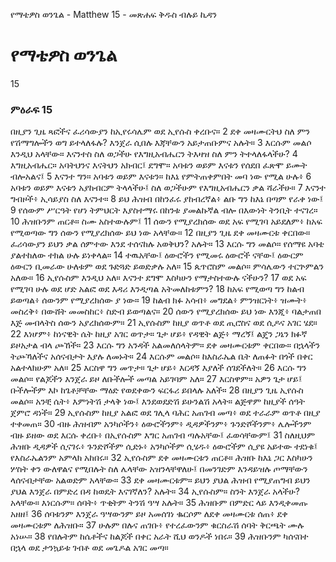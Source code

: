 ﻿
የማቴዎስ ወንጌል - Matthew 15 - መጽሐፍ ቅዱስ ብሉይ ኪዳን
# የማቴዎስ ወንጌል
15
### ምዕራፍ 15
 በዚያን ጊዜ ጻፎችና ፈሪሳውያን ከኢየሩሳሌም ወደ ኢየሱስ ቀረቡና።
2  ደቀ መዛሙርትህ ስለ ምን የሽማግሎችን ወግ ይተላለፋሉ? እንጀራ ሲበሉ እጃቸውን አይታጠቡምና አሉት።
3  እርሱም መልሶ እንዲህ አላቸው። እናንተስ ስለ ወጋችሁ የእግዚአብሔርን ትእዛዝ ስለ ምን ትተላለፋላችሁ?
4  እግዚአብሔር። አባትህንና እናትህን አክብር፤ ደግሞ። አባቱን ወይም እናቱን የሰደበ ፈጽሞ ይሙት ብሎአልና፤
5  እናንተ ግን። አባቱን ወይም እናቱን። ከእኔ የምትጠቀምበት መባ ነው የሚል ሁሉ፥
6  አባቱን ወይም እናቱን አያከብርም ትላላችሁ፤ ስለ ወጋችሁም የእግዚአብሔርን ቃል ሻራችሁ።
7  እናንተ ግብዞች፥ ኢሳይያስ ስለ እናንተ።
8  ይህ ሕዝብ በከንፈሩ ያከብረኛል፥ ልቡ ግን ከእኔ በጣም የራቀ ነው፤
9  የሰውም ሥርዓት የሆነ ትምህርት እያስተማሩ በከንቱ ያመልኩኛል ብሎ በእውነት ትንቢት ተናገረ።
10  ሕዝቡንም ጠርቶ። ስሙ አስተውሉም፤
11  ሰውን የሚያረክሰው ወደ አፍ የሚገባ አይደለም፥ ከአፍ የሚወጣው ግን ሰውን የሚያረክሰው ይህ ነው አላቸው።
12  በዚያን ጊዜ ደቀ መዛሙርቱ ቀርበው። ፈሪሳውያን ይህን ቃል ሰምተው እንደ ተሰናከሉ አወቅህን? አሉት።
13  እርሱ ግን መልሶ። የሰማዩ አባቴ ያልተከለው ተክል ሁሉ ይነቀላል።
14  ተዉአቸው፤ ዕውሮችን የሚመሩ ዕውሮች ናቸው፤ ዕውርም ዕውርን ቢመራው ሁለቱም ወደ ጉድጓድ ይወድቃሉ አለ።
15  ጴጥሮስም መልሶ። ምሳሌውን ተርጕምልን አለው።
16  ኢየሱስም እንዲህ አለ። እናንተ ደግሞ እስካሁን የማታስተውሉ ናችሁን?
17  ወደ አፍ የሚገባ ሁሉ ወደ ሆድ አልፎ ወደ እዳሪ እንዲጣል አትመለከቱምን?
18  ከአፍ የሚወጣ ግን ከልብ ይወጣል፥ ሰውንም የሚያረክሰው ያ ነው።
19  ከልብ ክፉ አሳብ፥ መግደል፥ ምንዝርነት፥ ዝሙት፥ መስረቅ፥ በውሸት መመስከር፥ ስድብ ይወጣልና።
20  ሰውን የሚያረክሰው ይህ ነው እንጂ፥ ባልታጠበ እጅ መብላትስ ሰውን አያረክሰውም።
21  ኢየሱስም ከዚያ ወጥቶ ወደ ጢሮስና ወደ ሲዶና አገር ሄደ።
22  እነሆም፥ ከነናዊት ሴት ከዚያ አገር ወጥታ። ጌታ ሆይ፥ የዳዊት ልጅ፥ ማረኝ፤ ልጄን ጋኔን ክፉኛ ይዞአታል ብላ ጮኸች።
23  እርሱ ግን አንዳች አልመለሰላትም። ደቀ መዛሙርቱም ቀርበው። በኋላችን ትጮኻለችና አሰናብታት እያሉ ለመኑት።
24  እርሱም መልሶ። ከእስራኤል ቤት ለጠፉት በጎች በቀር አልተላክሁም አለ።
25  እርስዋ ግን መጥታ። ጌታ ሆይ፥ እርዳኝ እያለች ሰገደችለት።
26  እርሱ ግን መልሶ። የልጆችን እንጀራ ይዞ ለቡችሎች መጣል አይገባም አለ።
27  እርስዋም። አዎን ጌታ ሆይ፤ ቡችሎችም እኮ ከጌቶቻቸው ማዕድ የወደቀውን ፍርፋሪ ይበላሉ አለች።
28  በዚያን ጊዜ ኢየሱስ መልሶ። አንቺ ሴት፥ እምነትሽ ታላቅ ነው፤ እንደወደድሽ ይሁንልሽ አላት። ልጅዋም ከዚያች ሰዓት ጀምሮ ዳነች።
29  ኢየሱስም ከዚያ አልፎ ወደ ገሊላ ባሕር አጠገብ መጣ፥ ወደ ተራራም ወጥቶ በዚያ ተቀመጠ።
30  ብዙ ሕዝብም አንካሶችን፥ ዕውሮችንም፥ ዲዳዎችንም፥ ጉንድሾችንም፥ ሌሎችንም ብዙ ይዘው ወደ እርሱ ቀረቡ፥ በኢየሱስም እግር አጠገብ ጣሉአቸው፤ ፈወሳቸውም፤
31  ስለዚህም ሕዝቡ ዲዳዎች ሲናገሩ፥ ጉንድሾችም ሲድኑ፥ አንካሶችም ሲሄዱ፥ ዕውሮችም ሲያዩ አይተው ተደነቁ፤ የእስራኤልንም አምላክ አከበሩ።
32  ኢየሱስም ደቀ መዛሙርቱን ጠርቶ። ሕዝቡ ከእኔ ጋር እስካሁን ሦስት ቀን ውለዋልና የሚበሉት ስለ ሌላቸው አዝንላቸዋለሁ፤ በመንገድም እንዳይዝሉ ጦማቸውን ላሰናብታቸው አልወድም አላቸው።
33  ደቀ መዛሙርቱም። ይህን ያህል ሕዝብ የሚያጠግብ ይህን ያህል እንጀራ በምድረ በዳ ከወዴት እናገኛለን? አሉት።
34  ኢየሱስም። ስንት እንጀራ አላችሁ? አላቸው። እነርሱም። ሰባት፥ ጥቂትም ትንሽ ዓሣ አሉት።
35  ሕዝቡም በምድር ላይ እንዲቀመጡ አዘዘ፤
36  ሰባቱንም እንጀራ ዓሣውንም ይዞ አመሰገነ ቈርሶም ለደቀ መዛሙርቱ ሰጠ፥ ደቀ መዛሙርቱም ለሕዝቡ።
37  ሁሉም በሉና ጠገቡ፥ የተረፈውንም ቁርስራሽ ሰባት ቅርጫት ሙሉ አነሡ።
38  የበሉትም ከሴቶችና ከልጆች በቀር አራት ሺህ ወንዶች ነበሩ።
39  ሕዝቡንም ካሰናበተ በኋላ ወደ ታንኳይቱ ገብቶ ወደ መጌዶል አገር መጣ። 
